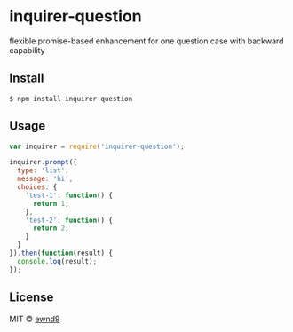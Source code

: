# inquirer-question

flexible promise-based enhancement for one question case with backward capability

## Install

```
$ npm install inquirer-question
```

## Usage

```javascript
var inquirer = require('inquirer-question');

inquirer.prompt({
  type: 'list',
  message: 'hi',
  choices: {
    'test-1': function() {
      return 1;
    },
    'test-2': function() {
      return 2;
    }
  }
}).then(function(result) {
  console.log(result);
});
```

## License

MIT © [ewnd9](http://ewnd9.com)
